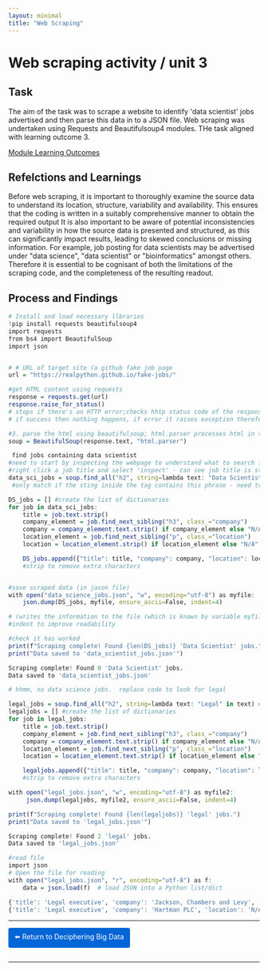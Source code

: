 ```yaml
---
layout: minimal
title: "Web Scraping"
---
```


# Web scraping activity / unit 3

## Task

The aim of the task was to scrape a website to identify 'data scientist' jobs advertised and then parse this data in to a JSON file.  Web scraping was undertaken using Requests and Beautifulsoup4 modules.  THe task aligned with learning outcome 3.

[Module Learning Outcomes](https://sjackson-ds25.github.io/DecipheringBigData/LearningObjectives.html)


## Refelctions and Learnings

Before web scraping, it is important to thoroughly examine the source data to understand its location, structure, variability and availability.  This ensures that the coding is written in a suitably comprehensive manner to obtain the required output  It is also important to be aware of potential inconsistencies and variability in how the source data is presented and structured, as this can significantly impact results, leading to skewed conclusions or missing information.  For example, job posting for data scientists may be advertised under "data science", "data scientist" or "bioinformatics" amongst others.  Therefore it is essential to be cognisant of both the limitations of the scraping code, and the completeness of the resulting readout. 

## Process and Findings

```r
# Install and load necessary llbraries
!pip install requests beautifulsoup4
import requests
from bs4 import BeautifulSoup
import json


# # URL of target site (a github fake job page
url = "https://realpython.github.io/fake-jobs/"

#get HTML content using requests
response = requests.get(url)
response.raise_for_status()  
# stops if there's an HTTP error;checks hhtp status code of the response; 
# if success then nothing happens, if error it raises exception therefore stops program (failed requests get flagged)

#3. parse the html using beautifulsoup; html.parser processes html in to structured format
soup = BeautifulSoup(response.text, "html.parser")

 find jobs containing data scientist
#need to start by inspecting the webpage to understand what to search for
#right click a job title and select 'inspect' - can see job title is stored under h2
data_sci_jobs = soup.find_all("h2", string=lambda text: "Data Scientist" in text)
 #only match if the sting inside the tag contains this phrase - need to be aware of variations in potential matches to ensure all is captured.

DS_jobs = [] #create the list of dictionaries
for job in data_sci_jobs:
    title = job.text.strip()
    company_element = job.find_next_sibling("h3", class_="company")
    company = company_element.text.strip() if company_element else "N/A"
    location_element = job.find_next_sibling("p", class_="location")
    location = location_element.strip() if location_element else "N/A"

    DS_jobs.append({"title": title, "company": company, "location": location})
    #strip to remove extra characters


#save scraped data (in jason file)
with open("data_science_jobs.json", "w", encoding="utf-8") as myfile:
    json.dump(DS_jobs, myfile, ensure_ascii=False, indent=4)

# (writes the information to the file (which is known by variable myfile, ensure_ascii=False makes sure any special characters etc are kept
#indent to improve readability

#check it has worked
print(f"Scraping complete! Found {len(DS_jobs)} 'Data Scientist' jobs.")
print("Data saved to 'data_scientist_jobs.json'")

Scraping complete! Found 0 'Data Scientist' jobs.
Data saved to 'data_scientist_jobs.json'

# hhmm, no data science jobs.  replace code to look for legal 

legal_jobs = soup.find_all("h2", string=lambda text: "Legal" in text) #only match if the sting inside the tag contains this phrase
legaljobs = [] #create the list of dictionaries
for job in legal_jobs:
    title = job.text.strip()
    company_element = job.find_next_sibling("h3", class_="company")
    company = company_element.text.strip() if company_element else "N/A"
    location_element = job.find_next_sibling("p", class_="location")
    location = location_element.text.strip() if location_element else "N/A"

    legaljobs.append({"title": title, "company": company, "location": location})
    #strip to remove extra characters

with open("legal_jobs.json", "w", encoding="utf-8") as myfile2:
     json.dump(legaljobs, myfile2, ensure_ascii=False, indent=4)   

print(f"Scraping complete! Found {len(legaljobs)} 'legal' jobs.")
print("Data saved to 'legal_jobs.json'")

Scraping complete! Found 2 'legal' jobs.
Data saved to 'legal_jobs.json'

#read file
import json
# Open the file for reading
with open("legal_jobs.json", "r", encoding="utf-8") as f:
    data = json.load(f)  # load JSON into a Python list/dict

{'title': 'Legal executive', 'company': 'Jackson, Chambers and Levy', 'location': 'N/A'}
{'title': 'Legal executive', 'company': 'Hartman PLC', 'location': 'N/A'}

```
 


<hr>

<a href="https://sjackson-ds25.github.io/DecipheringBigData/Landing%20page.html" style="display:inline-block; padding:8px 12px; background-color:#0366d6; color:white; text-decoration:none; border-radius:4px; margin-bottom:1em;">⬅️ Return to Deciphering Big Data</a>

<hr>

